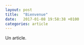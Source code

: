 ```yaml
---
layout: post
title:  "Bienvenue"
date:   2017-01-08 19:58:38 +0100
categories: article
---
```


Un article.
